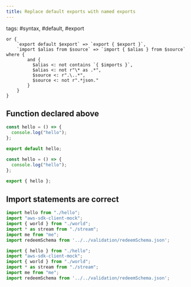 ```yaml
---
title: Replace default exports with named exports
---
```


tags: #syntax, #default, #export

```grit
or {
    `export default $export` => `export { $export }`,
    `import $alias from $source` => `import { $alias } from $source` where {
        and {
          $alias <: not contains `{ $imports }`,
          $alias <: not r"\* as .*",
          $source <: r".\..*",
          $source <: not r".*json."
        }
    }
}
```

## Function declared above

```javascript
const hello = () => {
  console.log("hello");
};

export default hello;
```

```javascript
const hello = () => {
  console.log("hello");
};

export { hello };
```

## Import statements are correct

```js
import hello from "./hello";
import "aws-sdk-client-mock";
import { world } from "./world";
import * as stream from "./stream";
import me from "me";
import redeemSchema from '../../validation/redeemSchema.json';
```

```js
import { hello } from "./hello";
import "aws-sdk-client-mock";
import { world } from "./world";
import * as stream from "./stream";
import me from "me";
import redeemSchema from '../../validation/redeemSchema.json';
```

